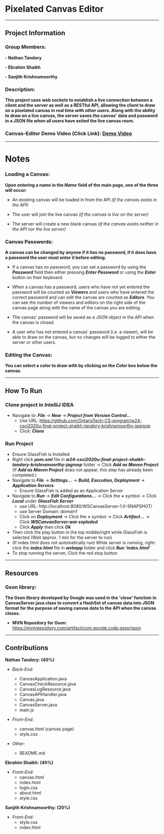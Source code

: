 # Pixelated Canvas Editor
***
## Project Information

### Group Members:

**- Nathan Tandory**

**- Ebrahim Shaikh**

**- Sanjith Krishnamoorthy**

### Description:

**This project uses web sockets to establish a live connection between a client and the 
server as well as a RESTful API, allowing the client to draw on a pixelated canvas in real time with other users. Along
with the ability to draw on a live canvas, the server saves the canvas' data and password in a 
JSON file when all users have exited the live canvas room.**

### Canvas-Editor Demo Video (Click Link): [Demo Video](https://drive.google.com/file/d/12xqiBED4_NHcdzeQsEbltHz4PqWVLw5z/view?usp=drive_link)

***
# Notes

### Loading a Canvas:

**Upon entering a name in the *__Name__* field of the main page, one of the three will occur:**

  - An existing canvas will be loaded in from the API *(if the canvas exists in the API)*


  - The user will join the live canvas *(if the canvas is live on the server)*


  - The server will create a new blank canvas *(if the canvas exists neither in the API nor the live server)* 

### Canvas Passwords:

**A canvas can be changed by anyone if it has no password, if it does have a password the user must enter it before editing.**

  - If a canvas has no password, you can set a password by using the *__Password__* field then either pressing
  *__Enter Password__* or using the *__Enter__* button on their keyboard.


  - When a canvas has a password, users who have not yet entered the password will be counted as *__Viewers__*
  and users who have entered the correct password and can edit the canvas are counted as *__Editors__*. You can see
  the number of viewers and editors on the right side of the canvas page along with the name of the canvas you are
  editing.


  - The canvas' password will be saved as a JSON object in the API when the canvas is closed.


  - A user who has not entered a canvas' password (i.e. a viewer), will be able to draw on the canvas, but no changes
  will be logged to either the server or other users.

### Editing the Canvas:

**You can select a color to draw with by clicking on the *__Color__* box below the canvas.**

    
***
## How To Run

### Clone project in IntelliJ IDEA
- Navigate to: *__File__* -> *__New__* -> *__Project from Version Control...__*
  - Use URL: https://github.com/OntarioTech-CS-program/w24-csci2020u-final-project-shaikh-tandory-krishnamoorthy-jagroop
  - Click: *__Clone__*
### Run Project
- Ensure GlassFish is Installed
- Right click *__pom.xml__* file in *__w24-csci2020u-final-project-shaikh-tandory-krishnamoorthy-jagroop__* folder -> Click *__Add as Maven Project__* 
(If *__Add as Maven Project__* does not appear, this step has already been completed.)
- Navigate to *__File__* -> *__Settings...__* -> *__Build, Execution, Deployment__* -> *__Application Servers__*
  - Ensure GlassFish is added as an Application Server
- Navigate to *__Run__* -> *__Edit Configurations...__* -> Click the *__+__* symbol -> Click *__Local__* under *__GlassFish Server__*
  - use URL: http://localhost:8080/WSCanvasServer-1.0-SNAPSHOT/
  - use Server Domain: *domain1*
  - Click on *__Deployment__* -> Click the *__+__* symbol -> Click *__Artifact...__* -> Click *__WSCanvasServer:war exploded__*
  - Click *__Apply__* then click *__Ok__*
- Then click the play button in the top middle/right while GlassFish is selected (Wait approx. 1 min for the server to run)
- (If index.html does not automatically run) While server is running, right-click the *__index.html__* file in *__webapp__* folder and click *__Run 'index.html'__*
- To stop running the server, Click the red stop button

***
## Resources

### Gson library:
**The Gson library developed by Google was used in the 'close' function in CanvasServer.java class to convert a HashSet of canvas data 
into JSON format for the purpose of saving canvas data to the API when the canvas closes.**

-  **MVN Repository for Gson:**
  https://mvnrepository.com/artifact/com.google.code.gson/gson

***
## Contributions

**Nathan Tandory: (40%)**
- *Back-End:*
  - CanvasApplication.java
  - CanvasCheckResource.java
  - CanvasLogResource.java
  - CanvasAPIHandler.java
  - Canvas.java
  - CanvasServer.java
  - main.js

- *Front-End:*
  - canvas.html (canvas page)
  - style.css

- *Other:*
  - README.md

**Ebrahim Shaikh: (40%)**
- *Front-End:*
  - canvas.html
  - index.html
  - login.css
  - about.html
  - style.css

**Sanjith Krishnamoorthy: (20%)**
- *Front-End:*
  - style.css
  - index.html
